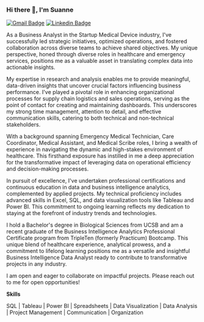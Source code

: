 ### Hi there 👋, I'm Suanne
[![Gmail Badge](https://img.shields.io/badge/-chiangsuanne28@gmail.com-c14438?style=flat&logo=Gmail&logoColor=white&link=mailto:chiangsuanne28@gmail.com)](mailto:chiangsuanne28@gmail.com)
[![Linkedin Badge](https://img.shields.io/badge/LinkedIn-blue?logo=linkedin&logoColor=white&link=https://www.linkedin.com/in/suanne-chiang/)](https://www.linkedin.com/in/suanne-chiang/)

As a Business Analyst in the Startup Medical Device industry, I've successfully led strategic initiatives, optimized operations, and fostered collaboration across diverse teams to achieve shared objectives. My unique perspective, honed through diverse roles in healthcare and emergency services, positions me as a valuable asset in translating complex data into actionable insights.

My expertise in research and analysis enables me to provide meaningful, data-driven insights that uncover crucial factors influencing business performance. I've played a pivotal role in enhancing organizational processes for supply chain logistics and sales operations, serving as the point of contact for creating and maintaining dashboards. This underscores my strong time management, attention to detail, and effective communication skills, catering to both technical and non-technical stakeholders.

With a background spanning Emergency Medical Technician, Care Coordinator, Medical Assistant, and Medical Scribe roles, I bring a wealth of experience in navigating the dynamic and high-stakes environment of healthcare. This firsthand exposure has instilled in me a deep appreciation for the transformative impact of leveraging data on operational efficiency and decision-making processes.

In pursuit of excellence, I've undertaken professional certifications and continuous education in data and business intelligence analytics, complemented by applied projects. My technical proficiency includes advanced skills in Excel, SQL, and data visualization tools like Tableau and Power BI. This commitment to ongoing learning reflects my dedication to staying at the forefront of industry trends and technologies.

I hold a Bachelor's degree in Biological Sciences from UCSB and am a recent graduate of the Business Intelligence Analytics Professional Certificate program from TripleTen (formerly Practicum) Bootcamp. This unique blend of healthcare experience, analytical prowess, and a commitment to lifelong learning positions me as a versatile and insightful Business Intelligence Data Analyst ready to contribute to transformative projects in any industry.

I am open and eager to collaborate on impactful projects. Please reach out to me for open opportunities!  


**Skills**

SQL | Tableau | Power BI | Spreadsheets | Data Visualization | Data Analysis | Project Management | Communication | Organization 

<!--
**chiangsuanne/chiangsuanne** is a ✨ _special_ ✨ repository because its `README.md` (this file) appears on your GitHub profile.

Here are some ideas to get you started:

- 🔭 I’m currently working on ...
- 🌱 I’m currently learning ...
- 👯 I’m looking to collaborate on ...
- 🤔 I’m looking for help with ...
- 💬 Ask me about ...
- 📫 How to reach me: ...
- 😄 Pronouns: ...
- ⚡ Fun fact: ...
-->

